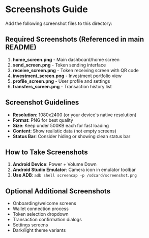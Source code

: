 # Screenshots Guide

Add the following screenshot files to this directory:

## Required Screenshots (Referenced in main README)

1. **home_screen.png** - Main dashboard/home screen
2. **send_screen.png** - Token sending interface  
3. **receive_screen.png** - Token receiving screen with QR code
4. **investment_screen.png** - Investment portfolio view
5. **profile_screen.png** - User profile and settings
6. **transfers_screen.png** - Transaction history list

## Screenshot Guidelines

- **Resolution**: 1080x2400 (or your device's native resolution)
- **Format**: PNG for best quality
- **Size**: Keep under 500KB each for fast loading
- **Content**: Show realistic data (not empty screens)
- **Status Bar**: Consider hiding or showing clean status bar

## How to Take Screenshots

1. **Android Device**: Power + Volume Down
2. **Android Studio Emulator**: Camera icon in emulator toolbar
3. **Use ADB**: `adb shell screencap -p /sdcard/screenshot.png`

## Optional Additional Screenshots

- Onboarding/welcome screens
- Wallet connection process  
- Token selection dropdown
- Transaction confirmation dialogs
- Settings screens
- Dark/light theme variants